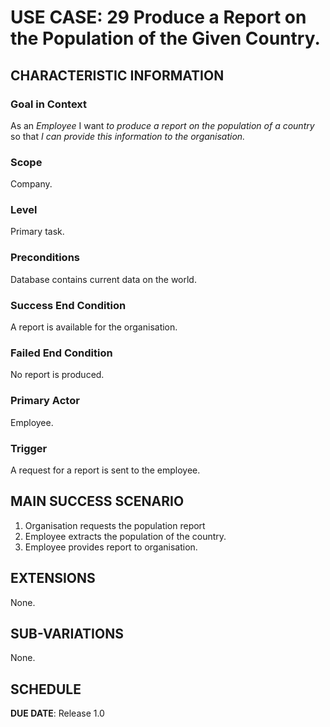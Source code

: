 # USE CASE: 29 Produce a Report on the Population of the Given Country.

## CHARACTERISTIC INFORMATION

### Goal in Context

As an *Employee* I want *to produce a report on the population of a country* so that *I can provide this information to the organisation.*

### Scope

Company.

### Level

Primary task.

### Preconditions

Database contains current data on the world.

### Success End Condition

A report is available for the organisation.

### Failed End Condition

No report is produced.

### Primary Actor

Employee.

### Trigger

A request for a report is sent to the employee.

## MAIN SUCCESS SCENARIO

1. Organisation requests the population report
2. Employee extracts the population of the country.
3. Employee provides report to organisation.

## EXTENSIONS

None.

## SUB-VARIATIONS

None.

## SCHEDULE

**DUE DATE**: Release 1.0
